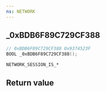 ```yaml
---
ns: NETWORK
---
```

## _0xBDB6F89C729CF388

```c
// 0xBDB6F89C729CF388 0x9374523F
BOOL _0xBDB6F89C729CF388();
```

```
NETWORK_SESSION_IS_*
```

## Return value
